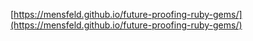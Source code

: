 [https://mensfeld.github.io/future-proofing-ruby-gems/](https://mensfeld.github.io/future-proofing-ruby-gems/)
